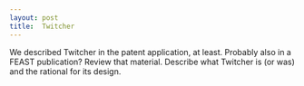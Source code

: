 ```yaml
---
layout: post
title:  Twitcher
---
```


We described Twitcher in the patent application, at least.  Probably also in a
FEAST publication?  Review that material. Describe what Twitcher is (or was) and
the rational for its design.



